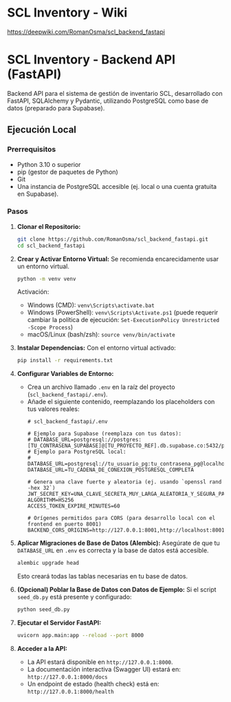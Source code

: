 # SCL Inventory - Wiki

https://deepwiki.com/RomanOsma/scl_backend_fastapi

# SCL Inventory - Backend API (FastAPI)

Backend API para el sistema de gestión de inventario SCL, desarrollado con FastAPI, SQLAlchemy y Pydantic, utilizando PostgreSQL como base de datos (preparado para Supabase).

## Ejecución Local

### Prerrequisitos
*   Python 3.10 o superior
*   pip (gestor de paquetes de Python)
*   Git
*   Una instancia de PostgreSQL accesible (ej. local o una cuenta gratuita en Supabase).

### Pasos

1.  **Clonar el Repositorio:**
    ```bash
    git clone https://github.com/RomanOsma/scl_backend_fastapi.git
    cd scl_backend_fastapi
    ```

2.  **Crear y Activar Entorno Virtual:**
    Se recomienda encarecidamente usar un entorno virtual.
    ```bash
    python -m venv venv
    ```
    Activación:
    *   Windows (CMD): `venv\Scripts\activate.bat`
    *   Windows (PowerShell): `venv\Scripts\Activate.ps1` (puede requerir cambiar la política de ejecución: `Set-ExecutionPolicy Unrestricted -Scope Process`)
    *   macOS/Linux (bash/zsh): `source venv/bin/activate`

3.  **Instalar Dependencias:**
    Con el entorno virtual activado:
    ```bash
    pip install -r requirements.txt
    ```

4.  **Configurar Variables de Entorno:**
    *   Crea un archivo llamado `.env` en la raíz del proyecto (`scl_backend_fastapi/.env`).
    *   Añade el siguiente contenido, reemplazando los placeholders con tus valores reales:
        ```env
        # scl_backend_fastapi/.env

        # Ejemplo para Supabase (reemplaza con tus datos):
        # DATABASE_URL=postgresql://postgres:[TU_CONTRASENA_SUPABASE]@[TU_PROYECTO_REF].db.supabase.co:5432/postgres
        # Ejemplo para PostgreSQL local:
        # DATABASE_URL=postgresql://tu_usuario_pg:tu_contrasena_pg@localhost:5432/tu_base_de_datos_pg
        DATABASE_URL=TU_CADENA_DE_CONEXION_POSTGRESQL_COMPLETA

        # Genera una clave fuerte y aleatoria (ej. usando `openssl rand -hex 32`)
        JWT_SECRET_KEY=UNA_CLAVE_SECRETA_MUY_LARGA_ALEATORIA_Y_SEGURA_PARA_JWT
        ALGORITHM=HS256
        ACCESS_TOKEN_EXPIRE_MINUTES=60

        # Orígenes permitidos para CORS (para desarrollo local con el frontend en puerto 8001)
        BACKEND_CORS_ORIGINS=http://127.0.0.1:8001,http://localhost:8001
        ```

5.  **Aplicar Migraciones de Base de Datos (Alembic):**
    Asegúrate de que tu `DATABASE_URL` en `.env` es correcta y la base de datos está accesible.
    ```bash
    alembic upgrade head
    ```
    Esto creará todas las tablas necesarias en tu base de datos.

6.  **(Opcional) Poblar la Base de Datos con Datos de Ejemplo:**
    Si el script `seed_db.py` está presente y configurado:
    ```bash
    python seed_db.py
    ```

7.  **Ejecutar el Servidor FastAPI:**
    ```bash
    uvicorn app.main:app --reload --port 8000
    ```

8.  **Acceder a la API:**
    *   La API estará disponible en `http://127.0.0.1:8000`.
    *   La documentación interactiva (Swagger UI) estará en: `http://127.0.0.1:8000/docs`
    *   Un endpoint de estado (health check) está en: `http://127.0.0.1:8000/health`
